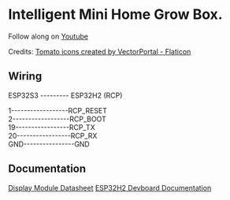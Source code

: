 # Intelligent Mini Home Grow Box.

Follow along on [Youtube](https://www.youtube.com/channel/UCD5GP1HyjBYer6KlEnlQQVA?sub_confirmation=1)


Credits:
[Tomato icons created by VectorPortal - Flaticon](https://www.flaticon.com/free-icons/tomato)


## Wiring

ESP32S3 --------- ESP32H2 (RCP)                 
  
1------------------RCP_RESET  
2------------------RCP_BOOT  
19-----------------RCP_TX  
20-----------------RCP_RX  
GND----------------GND  

## Documentation

[Display Module Datasheet](https://github.com/vritzka/TomatoTent/blob/v2/docs/WT32S3-07EFBC%2588ZX7D00CE01S-8048%25EFBC89%2520Datasheet-V1.5EN.pdf)
[ESP32H2 Devboard Documentation](https://docs.espressif.com/projects/espressif-esp-dev-kits/en/latest/esp32h2/esp32-h2-devkitm-1/user_guide.html)

                    
